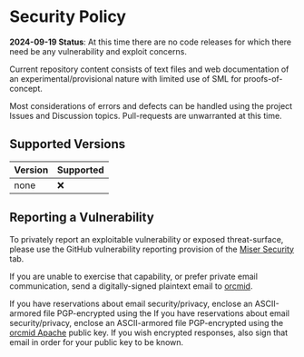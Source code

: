 

# Security Policy
<!-- ---1----|----2----|----3----|----4----|----5----|----6----|----7----|--*
     security.md 1.0.11            UTF-8                        dh:2024-09-19
     -->
**2024-09-19 Status**: At this time there are no code releases for which there
need be any vulnerability and exploit concerns.

Current repository content consists of text files and web documentation of an
experimental/provisional nature with limited use of SML for proofs-of-concept.

Most considerations of errors and defects can be handled using the project
Issues and Discussion topics.  Pull-requests are unwarranted at this time.

## Supported Versions

| Version | Supported          |
| ------- | ------------------ |
| none    | :x:                |

## Reporting a Vulnerability

To privately report an exploitable vulnerability or exposed threat-surface,
please use the GitHub vulnerability reporting provision of the
[Miser Security](https://github.com/orcmid/miser/security) tab.

If you are unable to exercise that capability, or prefer private email communication,
send a digitally-signed plaintext email to [orcmid](mailto:orcmid@msn.com).

If you have reservations about email security/privacy, enclose an
ASCII-armored file PGP-encrypted using the
If you have reservations about email security/privacy, enclose an
ASCII-armored file PGP-encrypted using the
[orcmid Apache](https://people.apache.org/keys/committer/orcmid.asc)
public key. If you wish encrypted responses, also sign that email in order for
your public key to be known.
